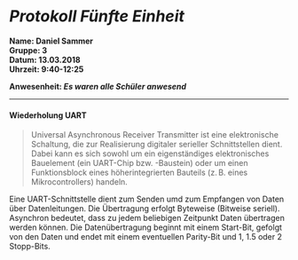 # _Protokoll Fünfte Einheit_  

**Name: Daniel Sammer**  
**Gruppe: 3**  
**Datum: 13.03.2018**  
**Uhrzeit: 9:40-12:25**  
  
**Anwesenheit: _Es waren alle Schüler anwesend_**  
  
-----------------------------------------------------------  
#### Wiederholung UART  
> Universal Asynchronous Receiver Transmitter ist eine elektronische Schaltung, die zur Realisierung digitaler serieller Schnittstellen dient. Dabei kann es sich sowohl um ein eigenständiges elektronisches Bauelement (ein UART-Chip bzw. -Baustein) oder um einen Funktionsblock eines höherintegrierten Bauteils (z. B. eines Mikrocontrollers) handeln.  

Eine UART-Schnittstelle dient zum Senden umd zum Empfangen von Daten über Datenleitungen. Die Übertragung erfolgt Byteweise (Bitweise seriell). Asynchron bedeutet, dass zu jedem beliebigen Zeitpunkt Daten übertragen werden können. Die Datenübertragung beginnt mit einem Start-Bit, gefolgt von den Daten und endet mit einem eventuellen Parity-Bit und 1, 1.5 oder 2 Stopp-Bits.  

